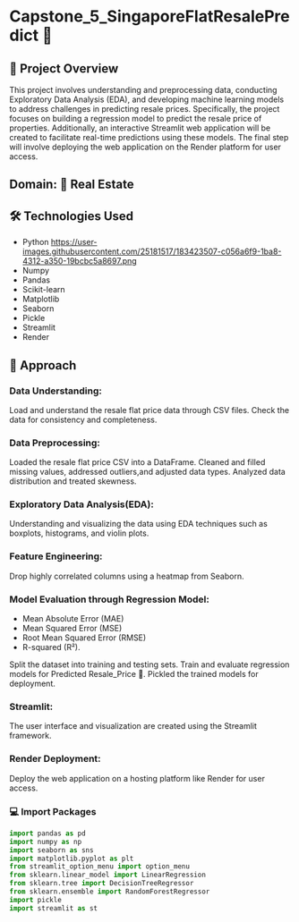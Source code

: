 # Capstone_5_SingaporeFlatResalePredict :european_castle:

## :page_with_curl: Project Overview
This project involves understanding and preprocessing data, conducting Exploratory Data Analysis (EDA), and developing machine learning models to address challenges in predicting resale prices. Specifically, the project focuses on building a regression model to predict the resale price of properties. Additionally, an interactive Streamlit web application will be created to facilitate real-time predictions using these models. The final step will involve deploying the web application on the Render platform for user access.

## Domain: :hotel: Real Estate 

## 🛠 Technologies Used
* Python 	https://user-images.githubusercontent.com/25181517/183423507-c056a6f9-1ba8-4312-a350-19bcbc5a8697.png
* Numpy
* Pandas
* Scikit-learn
* Matplotlib
* Seaborn
* Pickle
* Streamlit
* Render

## 📘 Approach

### Data Understanding:
Load and understand the resale flat price data through CSV files.
Check the data for consistency and completeness.

### Data Preprocessing:
Loaded the resale flat price CSV into a DataFrame.
Cleaned and filled missing values, addressed outliers,and adjusted data types.
Analyzed data distribution and treated skewness.

### Exploratory Data Analysis(EDA):
Understanding and visualizing the data using EDA techniques such as boxplots, histograms, and violin plots.

### Feature Engineering:
Drop highly correlated columns using a heatmap from Seaborn.

### Model Evaluation through Regression Model:
* Mean Absolute Error (MAE)
* Mean Squared Error (MSE)
* Root Mean Squared Error (RMSE)
* R-squared (R²).

Split the dataset into training and testing sets.
Train and evaluate regression models for Predicted Resale_Price :money_with_wings:.
Pickled the trained models for deployment.

### Streamlit:
The user interface and visualization are created using the Streamlit framework.

### Render Deployment:
Deploy the web application on a hosting platform like Render for user access.


### 💻 Import Packages
```python
import pandas as pd
import numpy as np
import seaborn as sns
import matplotlib.pyplot as plt
from streamlit_option_menu import option_menu
from sklearn.linear_model import LinearRegression
from sklearn.tree import DecisionTreeRegressor
from sklearn.ensemble import RandomForestRegressor
import pickle
import streamlit as st
